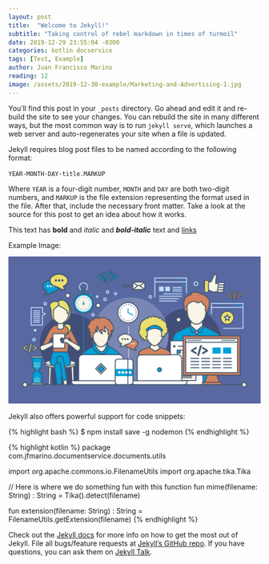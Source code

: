 ```yaml
---
layout: post
title:  "Welcome to Jekyll!"
subtitle: "Taking control of rebel markdown in times of turmoil"
date: 2019-12-29 23:55:04 -0300
categories: kotlin docservice
tags: [Test, Example]
author: Juan Francisco Marino
reading: 12
image: /assets/2019-12-30-example/Marketing-and-Advertising-1.jpg
---
```

You’ll find this post in your `_posts` directory. Go ahead and edit it and re-build the site to see your changes. You can rebuild the site in many different ways, but the most common way is to run `jekyll serve`, which launches a web server and auto-regenerates your site when a file is updated.

Jekyll requires blog post files to be named according to the following format:

`YEAR-MONTH-DAY-title.MARKUP`

Where `YEAR` is a four-digit number, `MONTH` and `DAY` are both two-digit numbers, and `MARKUP` is the file extension representing the format used in the file. After that, include the necessary front matter. Take a look at the source for this post to get an idea about how it works.

This text has **bold** and _italic_ and _**bold-italic**_ text and [links](http://google.com) 

Example Image:

![Marketing Image](/assets/2019-12-30-example/IMG_1463.png)

Jekyll also offers powerful support for code snippets:

{% highlight bash %}
$ npm install save -g nodemon
{% endhighlight %}

{% highlight kotlin %}
package com.jfmarino.documentservice.documents.utils

import org.apache.commons.io.FilenameUtils
import org.apache.tika.Tika

// Here is where we do something fun with this function
fun mime(filename: String) : String = Tika().detect(filename)

fun extension(filename: String) : String = FilenameUtils.getExtension(filename)
{% endhighlight %}

Check out the [Jekyll docs][jekyll-docs] for more info on how to get the most out of Jekyll. File all bugs/feature requests at [Jekyll’s GitHub repo][jekyll-gh]. If you have questions, you can ask them on [Jekyll Talk][jekyll-talk].

[jekyll-docs]: https://jekyllrb.com/docs/home
[jekyll-gh]:   https://github.com/jekyll/jekyll
[jekyll-talk]: https://talk.jekyllrb.com/
